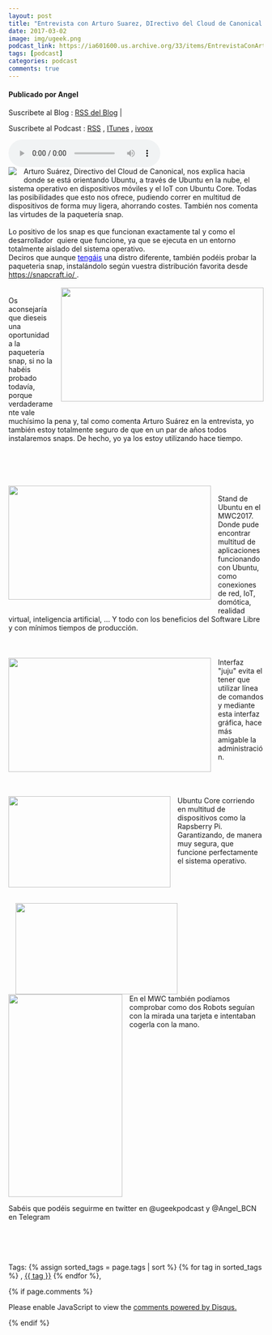 ```yaml
---
layout: post
title: "Entrevista con Arturo Suarez, DIrectivo del Cloud de Canonical Ubuntu"
date: 2017-03-02
image: img/ugeek.png
podcast_link: https://ia601600.us.archive.org/33/items/EntrevistaConArturoSuarezDirectivoDelCloudDeCanonicalUbuntu/Entrevista%20con%20Arturo%20Suarez,%20Directivo%20del%20Cloud%20de%20Canonical%20Ubuntu.mp3
tags: [podcast]
categories: podcast
comments: true
---
```

#### Publicado por Angel

Suscribete al Blog :  [RSS del Blog](http://feeds.feedburner.com/uGeekBlog) |

Suscribete al Podcast :  [RSS](http://feeds.feedburner.com/ugeek) , [ITunes](https://itunes.apple.com/us/podcast/ugeek/id1201421866?mt=2) , [ivoox](https://www.ivoox.com/podcast-ugeek_sq_f1383493_1.html)

<audio controls>
  <source src="https://ia601600.us.archive.org/33/items/EntrevistaConArturoSuarezDirectivoDelCloudDeCanonicalUbuntu/Entrevista%20con%20Arturo%20Suarez,%20Directivo%20del%20Cloud%20de%20Canonical%20Ubuntu.mp3" type="audio/mpeg">
Your browser does not support the audio element.
</audio>
<!-- ---------------------------------------------------Pon aquí el audio-------------------------------------------------------- -->


<div class="separator" style="clear: both; text-align: center;"><a href="https://2.bp.blogspot.com/-CQUxDOsJqrU/WLhqTU4Ff0I/AAAAAAAAAww/Rx4OHcFaue40CeYI08IkBRklCkCvmc9vQCLcB/s1600/CAP4.jpg" imageanchor="1" style="clear: left; float: left; margin-bottom: 1em; margin-right: 1em;"><img border="0" src="https://2.bp.blogspot.com/-CQUxDOsJqrU/WLhqTU4Ff0I/AAAAAAAAAww/Rx4OHcFaue40CeYI08IkBRklCkCvmc9vQCLcB/s1600/CAP4.jpg" /></a></div>Arturo Suárez, Directivo del Cloud de Canonical, nos explica hacia donde se está orientando Ubuntu, a través de Ubuntu en la nube, el sistema operativo en dispositivos móviles y el IoT con Ubuntu Core. Todas las posibilidades que esto nos ofrece, pudiendo correr en multitud de dispositivos de forma muy ligera, ahorrando costes. También nos comenta las virtudes de la paquetería snap.<br /><br />Lo positivo de los snap es que funcionan exactamente tal y como el  desarrollador&nbsp; quiere que funcione, ya que se ejecuta en un entorno  totalmente aislado del sistema operativo.<br />Deciros que aunque <span style="color: #0000ee;"><u>tengáis</u></span> una distro diferente, también podéis probar la paqueteria snap, instalándolo según vuestra distribución favorita desde <a href="https://snapcraft.io/">https://snapcraft.io/ </a>.<br /><br /><div class="separator" style="clear: both; text-align: center;"><a href="https://1.bp.blogspot.com/-TQTuE10dNHE/WLh3BLuQY8I/AAAAAAAAAxY/uEwY8_y3pbczsAuDLtyMkuI9S_0Us0S6ACLcB/s1600/0.jpg" imageanchor="1" style="clear: right; float: right; margin-bottom: 1em; margin-left: 1em;"><img border="0" height="225" src="https://1.bp.blogspot.com/-TQTuE10dNHE/WLh3BLuQY8I/AAAAAAAAAxY/uEwY8_y3pbczsAuDLtyMkuI9S_0Us0S6ACLcB/s400/0.jpg" width="400" /></a></div><br />Os aconsejaría que dieseis una oportunidad a la paquetería snap, si no la habéis probado todavía, porque verdaderamente vale muchísimo la pena y, tal como comenta Arturo Suárez en la entrevista, yo también estoy totalmente seguro de que en un par de años todos instalaremos snaps. De hecho, yo ya los estoy utilizando hace tiempo.<br /><br /><br />&nbsp; <br /><br /><br /><a href="https://3.bp.blogspot.com/-kTY0Nm85eho/WLh1AWHJG_I/AAAAAAAAAxQ/Sqv6uDN-7VMzrG-d8w--cycqaZ0p_9YfwCLcB/s1600/5.jpg" imageanchor="1" style="clear: left; float: left; margin-bottom: 1em; margin-right: 1em;"><img border="0" height="225" src="https://3.bp.blogspot.com/-kTY0Nm85eho/WLh1AWHJG_I/AAAAAAAAAxQ/Sqv6uDN-7VMzrG-d8w--cycqaZ0p_9YfwCLcB/s400/5.jpg" width="400" /></a><br />Stand de Ubuntu en el MWC2017. Donde pude encontrar multitud de aplicaciones funcionando con Ubuntu, como conexiones de red, IoT, domótica, realidad virtual, inteligencia artificial, ... Y todo con los beneficios del Software Libre y con mínimos tiempos de producción.<br /><br /><br /><br /><a href="https://1.bp.blogspot.com/-CtHZCklNpT4/WLh0uZM5G8I/AAAAAAAAAxE/8b0VbZ8kLzQgUQVJ-_9XcrWfp7qdSEC-ACLcB/s1600/0.jpg" imageanchor="1" style="clear: left; float: left; margin-bottom: 1em; margin-right: 1em;"><img border="0" height="225" src="https://1.bp.blogspot.com/-CtHZCklNpT4/WLh0uZM5G8I/AAAAAAAAAxE/8b0VbZ8kLzQgUQVJ-_9XcrWfp7qdSEC-ACLcB/s400/0.jpg" width="400" /></a>Interfaz "juju" evita el tener que utilizar línea de comandos y mediante esta interfaz gráfica, hace más amigable la administración.<br /><div class="separator" style="clear: both; text-align: left;"><br /></div><div class="separator" style="clear: both; text-align: left;"><br /></div><a href="https://1.bp.blogspot.com/-qZerIcNmukI/WLh0uujk0cI/AAAAAAAAAxI/PQSonSoMOMID8WfES3hIWSC6ckbdbI2fACLcB/s1600/1.jpg" imageanchor="1" style="clear: left; float: left; margin-bottom: 1em; margin-right: 1em;"><img border="0" height="180" src="https://1.bp.blogspot.com/-qZerIcNmukI/WLh0uujk0cI/AAAAAAAAAxI/PQSonSoMOMID8WfES3hIWSC6ckbdbI2fACLcB/s320/1.jpg" width="320" /></a>Ubuntu Core corriendo en multitud de dispositivos como la Rapsberry Pi. Garantizando, de manera muy segura, que funcione perfectamente el sistema operativo.<br /><div class="" style="clear: both; text-align: left;"></div><br /><div class="separator" style="clear: both; text-align: left;"><a href="https://3.bp.blogspot.com/-y84lzX1TgGw/WLh0u6GQ3UI/AAAAAAAAAxM/-cKBth1jyy86E4QHYCSghPFewME30MR1QCLcB/s1600/02.jpg" imageanchor="1" style="margin-left: 1em; margin-right: 1em;"><img border="0" height="180" src="https://3.bp.blogspot.com/-y84lzX1TgGw/WLh0u6GQ3UI/AAAAAAAAAxM/-cKBth1jyy86E4QHYCSghPFewME30MR1QCLcB/s320/02.jpg" width="320" /></a> </div><div class="" style="clear: both; text-align: left;"><a href="https://4.bp.blogspot.com/-tRGlm6E6qB0/WLh0agrk17I/AAAAAAAAAxA/yt-THqAHznUuJrBjvo280xZIHVGS7xEfgCLcB/s1600/03.jpg" imageanchor="1" style="clear: left; float: left; margin-bottom: 1em; margin-right: 1em;"><img border="0" height="400" src="https://4.bp.blogspot.com/-tRGlm6E6qB0/WLh0agrk17I/AAAAAAAAAxA/yt-THqAHznUuJrBjvo280xZIHVGS7xEfgCLcB/s400/03.jpg" width="225" /></a>En el MWC también podíamos comprobar como dos Robots seguían con la mirada una tarjeta e intentaban cogerla con la mano.<br /><br /></div><div class="" style="clear: both; text-align: left;">Sabéis que podéis seguirme en twitter en @ugeekpodcast y <complete id="goog_1336909424">@</complete>Angel_BCN en Telegram</div><br /><br /><div class="separator" style="clear: both; text-align: center;"></div><br /><br />



<!-- TAGS Y COMENTARIOS -->

Tags: {% assign sorted_tags = page.tags | sort %} {% for tag in sorted_tags %} , <span class="tag"><a href="/search#{{ tag }}">{{ tag }}</a></span> {% endfor %},



{% if page.comments %}
<div id="disqus_thread"></div>
<script>

/**
*  RECOMMENDED CONFIGURATION VARIABLES: EDIT AND UNCOMMENT THE SECTION BELOW TO INSERT DYNAMIC VALUES FROM YOUR PLATFORM OR CMS.
*  LEARN WHY DEFINING THESE VARIABLES IS IMPORTANT: https://disqus.com/admin/universalcode/#configuration-variables*/
/*
var disqus_config = function () {
this.page.url = PAGE_URL;  // Replace PAGE_URL with your page's canonical URL variable
this.page.identifier = PAGE_IDENTIFIER; // Replace PAGE_IDENTIFIER with your page's unique identifier variable
};
*/
(function() { // DON'T EDIT BELOW THIS LINE
var d = document, s = d.createElement('script');
s.src = 'https://https-angelbcn-github-io-ugeek.disqus.com/embed.js';
s.setAttribute('data-timestamp', +new Date());
(d.head || d.body).appendChild(s);
})();
</script>
<noscript>Please enable JavaScript to view the <a href="https://disqus.com/?ref_noscript">comments powered by Disqus.</a></noscript>


{% endif %}
